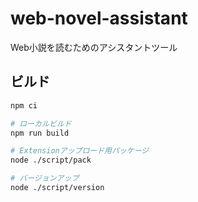 # web-novel-assistant

Web小説を読むためのアシスタントツール

## ビルド

```sh
npm ci

# ローカルビルド
npm run build

# Extensionアップロード用パッケージ
node ./script/pack

# バージョンアップ
node ./script/version
```
